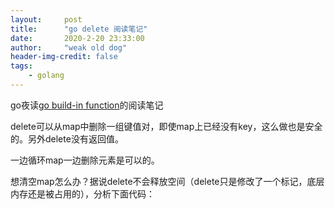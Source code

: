 ```yaml
---
layout:     post
title:      "go delete 阅读笔记"
date:       2020-2-20 23:33:00
author:     "weak old dog"
header-img-credit: false
tags:
    - golang
---
```


go夜读[go build-in function](https://www.bilibili.com/video/av61786467?from=search&seid=6353307282304593141)的阅读笔记

delete可以从map中删除一组键值对，即使map上已经没有key，这么做也是安全的。另外delete没有返回值。

一边循环map一边删除元素是可以的。

想清空map怎么办？据说delete不会释放空间（delete只是修改了一个标记，底层内存还是被占用的），分析下面代码：
```
```